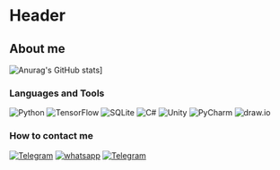 # Header

## About me

![Anurag's GitHub stats](https://github-readme-stats.vercel.app/api?username=Likva32)]

### Languages and Tools
![Python](https://img.shields.io/badge/-Python-020202?style=for-the-badge&logo=python&logoColor=ffd35d)
![TensorFlow](https://img.shields.io/badge/-TensorFlow-020202?style=for-the-badge&logo=TensorFlow)
![SQLite](https://img.shields.io/badge/-SQLite-020202?style=for-the-badge&logo=SQLite)
![C#](https://img.shields.io/badge/-C%23-020202?style=for-the-badge&logo=C#)
![Unity](https://img.shields.io/badge/-Unity-020202?style=for-the-badge&logo=Unity)
![PyCharm](https://img.shields.io/badge/-PyCharm-020202?style=for-the-badge&logo=PyCharm)
![draw.io](https://img.shields.io/badge/-draw.io-020202?style=for-the-badge&logo=https://github.com/Likva32/Likva32/blob/main/assets/Draw_io_logo.png)

### How to contact me

[![Telegram](https://img.shields.io/badge/-Telegram-020202?style=for-the-badge&logo=Telegram)](https://t.me/Likva32)
[![whatsapp](https://img.shields.io/badge/-whatsapp-020202?style=for-the-badge&logo=whatsapp)](https://wa.me/0532285649)
[![Telegram](https://img.shields.io/badge/-linkedin-020202?style=for-the-badge&logo=linkedin)](https://www.linkedin.com/in/artur-tkach-3884ba253/)



